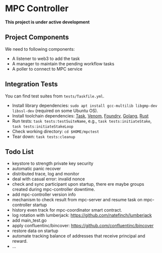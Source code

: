 # MPC Controller
**This project is under active development**
## Project Components
We need to following components:
- A listener to web3 to add the task
- A manager to maintain the pending workflow tasks
- A poller to connect to MPC service
## Integration Tests
You can find test suites from `tests/Taskfile.yml`.
- Install library dependencies: `sudo apt install gcc-multilib libgmp-dev libssl-dev`
  (required on some Ubuntu OS).
- Install toolchain dependencies:  [Task](https://github.com/go-task/task), [Venom](https://github.com/ovh/venom),  [Foundry](https://github.com/foundry-rs/foundry), [Golang](https://go.dev/), [Rust](https://www.rust-lang.org/)
- Run tests: `task tests:testSuiteName`, e.g., `task tests:initiateStake`, `task tests:initiateStakeLoop`
- Check working directory: `cd $HOME/mpctest`
- Tear down: `task tests:cleanup`
## Todo List
- keystore to strength private key security
- automatic panic recover
- distributed trace, log and monitor
- deal with casual error: invalid nonce
- check and sync participant upon startup, there ere maybe groups created during mpc-controller downtime.
- add mpc-controller version info
- mechanism to check result from mpc-server and resume task on mpc-controller startup
- history even track for mpc-coordinator smart contract.
- log rotation with lumberjack: https://github.com/natefinch/lumberjack
- add main_test.go
- apply confluentinc/bincover: https://github.com/confluentinc/bincover
- restore data on startup
- automate tracking balance of addresses that receive principal and reward.
- ...
